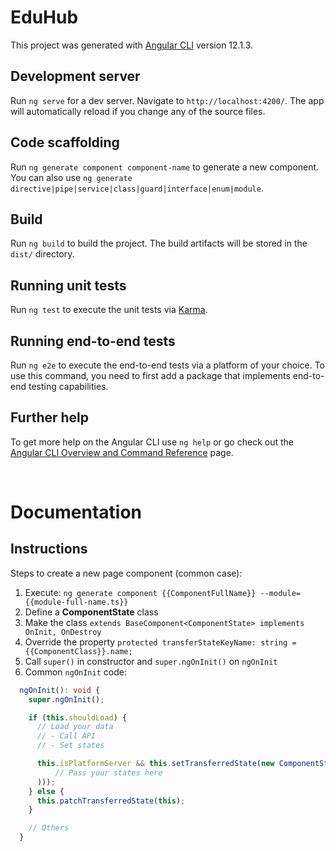 # EduHub

This project was generated with [Angular CLI](https://github.com/angular/angular-cli) version 12.1.3.

## Development server

Run `ng serve` for a dev server. Navigate to `http://localhost:4200/`. The app will automatically reload if you change any of the source files.

## Code scaffolding

Run `ng generate component component-name` to generate a new component. You can also use `ng generate directive|pipe|service|class|guard|interface|enum|module`.

## Build

Run `ng build` to build the project. The build artifacts will be stored in the `dist/` directory.

## Running unit tests

Run `ng test` to execute the unit tests via [Karma](https://karma-runner.github.io).

## Running end-to-end tests

Run `ng e2e` to execute the end-to-end tests via a platform of your choice. To use this command, you need to first add a package that implements end-to-end testing capabilities.

## Further help

To get more help on the Angular CLI use `ng help` or go check out the [Angular CLI Overview and Command Reference](https://angular.io/cli) page.

<br/>

# Documentation

## Instructions
Steps to create a new page component (common case):
1. Execute: `ng generate component {{ComponentFullName}} --module={{module-full-name.ts}}`
2. Define a **ComponentState** class
3. Make the class `extends BaseComponent<ComponentState> implements OnInit, OnDestroy`
4. Override the property `protected transferStateKeyName: string = {{ComponentClass}}.name;`
5. Call `super()` in constructor and `super.ngOnInit()` on `ngOnInit`
6. Common `ngOnInit` code:
```typescript
  ngOnInit(): void {
    super.ngOnInit();

    if (this.shouldLoad) {
      // Load your data
      // - Call API
      // - Set states

      this.isPlatformServer && this.setTransferredState(new ComponentState(
          // Pass your states here
      )));
    } else {
      this.patchTransferredState(this);
    }

    // Others
  }
```
